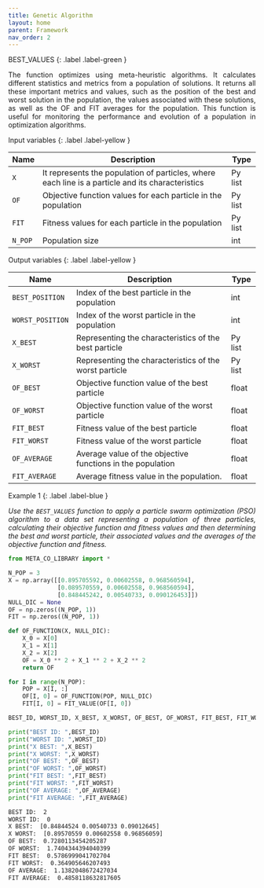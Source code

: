 ```yaml
---
title: Genetic Algorithm
layout: home
parent: Framework
nav_order: 2
---
```


<!--Don't delete ths script-->
<script src = "https://polyfill.io/v3/polyfill.min.js?features=es6"></script>
<script id = "MathJax-script" async src="https://cdn.jsdelivr.net/npm/mathjax@3/es5/tex-mml-chtml.js"></script>
<!--Don't delete ths script-->

BEST_VALUES
{: .label .label-green }

<p align = "justify">The function optimizes using meta-heuristic algorithms. It calculates different statistics and metrics from a population of solutions. It returns all these important metrics and values, such as the position of the best and worst solution in the population, the values associated with these solutions, as well as the OF and FIT averages for the population. This function is useful for monitoring the performance and evolution of a population in optimization algorithms.</p>

Input variables
{: .label .label-yellow }

<table style = "width:100%">
    <thead>
      <tr>
        <th>Name</th>
        <th>Description</th>
        <th>Type</th>
      </tr>
    </thead>
    <tr>
        <td><code>X</code></td>
        <td>It represents the population of particles, where each line is a particle and its characteristics</td>
        <td>Py list</td>
    </tr>
    <tr>
        <td><code>OF</code></td>
        <td>Objective function values for each particle in the population</td>
        <td>Py list</td>
    </tr>  
    <tr>
        <td><code>FIT</code></td>
        <td>Fitness values for each particle in the population</td>
        <td>Py list</td>
    </tr>  
    <tr>
        <td><code>N_POP</code></td>
        <td>Population size</td>
        <td>int</td>
    </tr>

</table>

Output variables
{: .label .label-yellow }

<table style = "width:100%">
    <thead>
      <tr>
        <th>Name</th>
        <th>Description</th>
        <th>Type</th>
      </tr>
    </thead>
    <tr>
        <td><code>BEST_POSITION</code></td>
        <td>Index of the best particle in the population</td>
        <td>int</td>
    </tr>
    <tr>
        <td><code>WORST_POSITION</code></td>
        <td>Index of the worst particle in the population</td>
        <td>int</td>
    </tr>
    <tr>
        <td><code>X_BEST</code></td>
        <td>Representing the characteristics of the best particle</td>
        <td>Py list</td>
    </tr>
    <tr>
        <td><code>X_WORST</code></td>
        <td>Representing the characteristics of the worst particle</td>
        <td>Py list</td>
    </tr>
    <tr>
        <td><code>OF_BEST</code></td>
        <td>Objective function value of the best particle</td>
        <td>float</td>
    </tr>
    <tr>
        <td><code>OF_WORST</code></td>
        <td>Objective function value of the worst particle</td>
        <td>float</td>
    </tr>
    <tr>
        <td><code>FIT_BEST</code></td>
        <td>Fitness value of the best particle</td>
        <td>float</td>
    </tr>
    <tr>
        <td><code>FIT_WORST</code></td>
        <td>Fitness value of the worst particle</td>
        <td>float</td>
    </tr>
    <tr>
        <td><code>OF_AVERAGE</code></td>
        <td>Average value of the objective functions in the population</td>
        <td>float</td>
    </tr>
    <tr>
        <td><code>FIT_AVERAGE</code></td>
        <td>Average fitness value in the population.</td>
        <td>float</td>
    </tr>

</table>

Example 1
{: .label .label-blue }

<p align = "justify">
  <i>Use the <code>BEST_VALUES</code> function to apply a particle swarm optimization (PSO) algorithm to a data set representing a population of three particles, calculating their objective function and fitness values and then determining the best and worst particle, their associated values and the averages of the objective function and fitness. 
  </i>
</p>

```python
from META_CO_LIBRARY import *

N_POP = 3
X = np.array([[0.895705592, 0.00602558, 0.968560594],
              [0.089570559, 0.00602558, 0.968560594],
              [0.848445242, 0.00540733, 0.090126453]])
NULL_DIC = None
OF = np.zeros((N_POP, 1))
FIT = np.zeros((N_POP, 1))

def OF_FUNCTION(X, NULL_DIC):
    X_0 = X[0]
    X_1 = X[1]
    X_2 = X[2]
    OF = X_0 ** 2 + X_1 ** 2 + X_2 ** 2
    return OF

for I in range(N_POP):
    POP = X[I, :]
    OF[I, 0] = OF_FUNCTION(POP, NULL_DIC)
    FIT[I, 0] = FIT_VALUE(OF[I, 0])

BEST_ID, WORST_ID, X_BEST, X_WORST, OF_BEST, OF_WORST, FIT_BEST, FIT_WORST, OF_AVERAGE, FIT_AVERAGE = BEST_VALUES(X, OF, FIT, N_POP)

print("BEST ID: ",BEST_ID)
print("WORST ID: ",WORST_ID)
print("X BEST: ",X_BEST)
print("X WORST: ",X_WORST)
print("OF BEST: ",OF_BEST)
print("OF WORST: ",OF_WORST)
print("FIT BEST: ",FIT_BEST)
print("FIT WORST: ",FIT_WORST)
print("OF AVERAGE: ",OF_AVERAGE)
print("FIT AVERAGE: ",FIT_AVERAGE)
```

```bash
BEST ID:  2
WORST ID:  0
X BEST:  [0.84844524 0.00540733 0.09012645]
X WORST:  [0.89570559 0.00602558 0.96856059]
OF BEST:  0.7280113454205287
OF WORST:  1.7404344394040399
FIT BEST:  0.5786999041702704
FIT WORST:  0.364905646207493
OF AVERAGE:  1.1382048672427034
FIT AVERAGE:  0.4858118632817605
```
